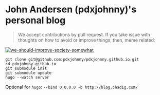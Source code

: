 # John Andersen (pdxjohnny)'s personal blog

> We accept contributions by pull request. If you take issue with thoughts on how to avoid or improve things, then, meme related:

[![we-should-improve-society-somewhat](https://github.com/user-attachments/assets/8d985ee8-1a77-4396-9a6b-4d1f46b19d86)](https://knowyourmeme.com/memes/we-should-improve-society-somewhat)

```console
git clone git@github.com:pdxjohnny/pdxjohnny.github.io.git
cd pdxjohnny.github.io
git submodule init
git submodule update
hugo --watch server
```

Optional for `hugo`: `--bind 0.0.0.0 -b http://blog.chadig.com/`
